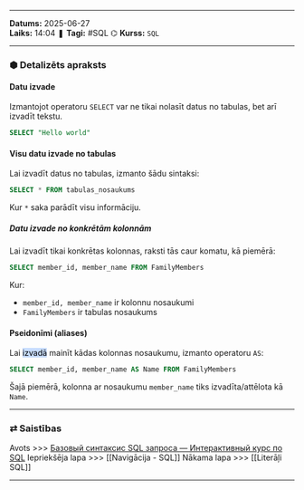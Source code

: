 ___
**Datums:** 2025-06-27   
**Laiks:** 14:04 
❚ **Tagi:** #SQL
⌬ **Kurss:**  `SQL`

---
### ⬢ Detalizēts apraksts
#### Datu izvade
Izmantojot operatoru `SELECT` var ne tikai nolasīt datus no tabulas, bet arī izvadīt tekstu.

```SQL
SELECT "Hello world"
```
#### Visu datu izvade no tabulas
Lai izvadīt datus no tabulas, izmanto šādu sintaksi:

```SQL
SELECT * FROM tabulas_nosaukums
```

Kur `*` saka parādīt visu informāciju.
##### Datu izvade no konkrētām kolonnām
Lai izvadīt tikai konkrētas kolonnas, raksti tās caur komatu, kā piemērā:

```SQL
SELECT member_id, member_name FROM FamilyMembers
```

Kur:
- `member_id, member_name` ir kolonnu nosaukumi
- `FamilyMembers` ir tabulas nosaukums
#### Pseidonīmi (aliases)
Lai <mark style="background: #ADCCFFA6;">izvadā</mark> mainīt kādas kolonnas nosaukumu, izmanto operatoru `AS`:

```SQL
SELECT member_id, member_name AS Name FROM FamilyMembers
```

Šajā piemērā, kolonna ar nosaukumu `member_name` tiks izvadīta/attēlota kā `Name`.

---
### ⇄ Saistības
Avots >>> [Базовый синтаксис SQL запроса — Интерактивный курс по SQL](https://sql-academy.org/ru/guide/basic-syntax-sql-query)
Iepriekšēja lapa >>> [[Navigācija - SQL]]
Nākama lapa >>> [[Literāļi SQL]]
___